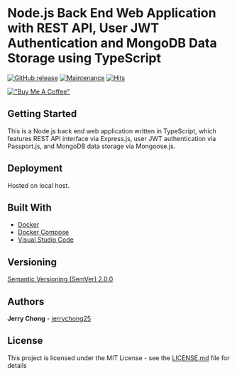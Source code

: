 # Node.js Back End Web Application with REST API, User JWT Authentication and MongoDB Data Storage using TypeScript

[![GitHub release](https://img.shields.io/github/release/jerrychong25/node-express-mongo-passport-jwt-typescript.svg)](https://gitHub.com/jerrychong25/node-express-mongo-passport-jwt-typescript/releases/)
[![Maintenance](https://img.shields.io/badge/Maintained%3F-no-red.svg)](https://github.com/jerrychong25/node-express-mongo-passport-jwt-typescript/graphs/commit-activity)
[![Hits](https://hits.seeyoufarm.com/api/count/incr/badge.svg?url=https%3A%2F%2Fgithub.com%2Fjerrychong25%2Fnode-express-mongo-passport-jwt-typescript&count_bg=%2379C83D&title_bg=%23555555&icon=&icon_color=%23E7E7E7&title=hits&edge_flat=false)](https://hits.seeyoufarm.com)

[!["Buy Me A Coffee"](https://www.buymeacoffee.com/assets/img/custom_images/orange_img.png)](https://www.buymeacoffee.com/jerrychong25)

## Getting Started

This is a Node.js back end web application written in TypeScript, which features REST API interface via Express.js, user JWT authentication via Passport.js, and MongoDB data storage via Mongoose.js.

## Deployment

Hosted on local host.

## Built With

* [Docker](https://www.docker.com/)
* [Docker Compose](https://docs.docker.com/compose/)
* [Visual Studio Code](https://code.visualstudio.com/)

## Versioning

[Semantic Versioning (SemVer) 2.0.0](http://semver.org/)

## Authors

**Jerry Chong** - [jerrychong25](https://github.com/jerrychong25)

## License

This project is licensed under the MIT License - see the [LICENSE.md](LICENSE.md) file for details
